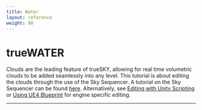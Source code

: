 ```yaml
---
title: Water
layout: reference
weight: 90
---
```







trueWATER
====================

Clouds are the leading feature of trueSKY, allowing for real time volumetric clouds to be added seamlessly into any level. This tutorial is about editing the clouds through the use of the Sky Sequencer. A tutorial on the Sky Sequencer can be found [here](/tutorials/sequencer). Alternatively, see [Editing with Unity Scripting](/unity/scripting) or [Using UE4 Blueprint](/unreal/blueprints.html) for engine specific editing.

<hr>
